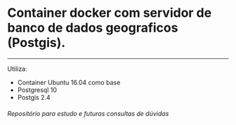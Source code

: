 # Container docker com servidor de banco de dados geograficos (Postgis).
***
Utiliza:
* Container Ubuntu 16.04 como base
* Postgresql 10
* Postgis 2.4

###### Repositório para estudo e futuras consultas de dúvidas